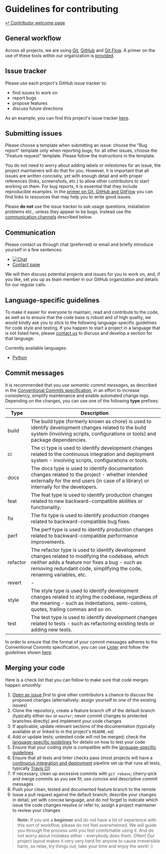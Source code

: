 # Guidelines for contributing

[&#8629; Contributor welcome page][contributing-start]

## General workflow

Across all projects, we are using [Git][git], [GitHub][github] and
[Git Flow][git-flow]. A primer on the use of these tools within our
organization is [provided][primer-git].

## Issue tracker

Please use each project's GitHub issue tracker to:

- find issues to work on
- report bugs
- propose features
- discuss future directions

As an example, you can find this project's issue tracker
[here][issue-tracker-example].

## Submitting issues

Please choose a template when submitting an issue: choose the "Bug report"
template only when reporting bugs; for all other issues, choose the "Feature
request" template. Please follow the instructions in the template.

You do not need to worry about adding labels or milestones for an issue, the
project maintainers will do that for you. However, it is important that all
issues are written concisely, yet with enough detail and with proper
references (links, screenshots, etc.) to allow other contributors to start
working on them. For bug reports, it is essential that they include
reproducible examples. In the [primer on Git, GitHub and GitFlow][primer-git]
you can find links to resources that may help you to write good issues.

Please **do not** use the issue tracker to ask usage questions, installation
problems etc., unless they appear to be bugs. Instead use the
[communication channels](#communication) described below.

## Communication

Please contact us through chat (preferred) or email and briefly introduce
yourself in a few sentences:

- [![Chat][badge-chat]][badge-url-chat]
- [Contact page][elixir-cloud-members]

We will then discuss potential projects and issues for you to work on, and, if
you like, set you up as team member in our GitHub organization and details for
our regular calls.

## Language-specific guidelines

To make it easier for everyone to maintain, read and contribute to the code,
as well as to ensure that the code base is robust and of high quality, we
would kindly ask you to stick to the following language-specific guidelines
for code style and testing. If you happen to start a project in a language
that is not listed here, please [contact us](#communication) to discuss and
develop a section for that language.

Currently available languages:

- [Python][guidelines-python]

## Commit messages
It is recommended that you use _semantic commit messages_, as described in the [Conventional Commits specification](https://www.conventionalcommits.org/en/v1.0.0-beta.2/#specification), in an effort to increase consistency, simplify maintenance and enable automated change logs. Depending on the changes, you can use one of the following **type** prefixes:

| Type | Description |
| --- | --- |
| build | The build type (formerly known as chore) is used to identify development changes related to the build system (involving scripts, configurations or tools) and package dependencies.  |
| ci | The ci type is used to identify development changes related to the continuous integration and deployment system - involving scripts, configurations or tools. |
| docs | The docs type is used to identify documentation changes related to the project - whether intended externally for the end users (in case of a library) or internally for the developers. |
| feat | The feat type is used to identify production changes related to new backward-compatible abilities or functionality. |
| fix | The fix type is used to identify production changes related to backward-compatible bug fixes. |
| perf | The perf type is used to identify production changes related to backward-compatible performance improvements. |
| refactor | The refactor type is used to identify development changes related to modifying the codebase, which neither adds a feature nor fixes a bug - such as removing redundant code, simplifying the code, renaming variables, etc. |
| revert | - |
| style | The style type is used to identify development changes related to styling the codebase, regardless of the meaning - such as indentations, semi-colons, quotes, trailing commas and so on. |
| test | The test type is used to identify development changes related to tests - such as refactoring existing tests or adding new tests. |

In order to ensure that the format of your commit messages adheres to the Conventional Commits specification, you can use [Linter](https://github.com/conventional-changelog/commitlint) and follow the guidelines shown [here](https://nitayneeman.com/posts/understanding-semantic-commit-messages-using-git-and-angular/).


## Merging your code

Here is a check list that you can follow to make sure that code merges
happen smoothly:

1. [Open an issue](#submitting-issues) _first_ to give other contributors a
   chance to discuss the proposed changes (alternatively: assign yourself
   to one of the existing issues)
2. Clone the repository, create a feature branch off of the default branch
   (typically either `dev` or `master`; never commit changes to protected
   branches directly) and implement your code changes
3. If applicable, update relevant sections of the documentation (typically
   available at or linked to in the project's `README.md`)
4. Add or update tests; untested code will not be merged; check the
   [language-specific guidelines](#language-specific-guidelines) for details on
   how to test your code
5. Ensure that your coding style is compatible with the [language-specific
   guidelines](#language-specific-guidelines)
6. Ensure that all tests and linter checks pass (most projects will have a
   [continuous integration and deployment][ci-cd] pipeline set up that runs all
   tests, typically [Travis CI][travis-docs])
7. If necessary, clean up excessive commits with `git rebase`; cherry-pick and
   merge commits as you see fit; use concise and descriptive commit messages
8. Push your clean, tested and documented feature branch to the remote
9. Issue a pull request against the default branch; describe your changes in
   detail, yet with concise language, and do not forget to indicate which issue
   the code changes resolve or refer to; assign a project maintainer to review
   your changes

> **Note:** If you are a **beginner** and do not have a lot of experience with
> this sort of workflow, please do not feel overwhelmed. We will guide you
> through the process until you feel comfortable using it. And do not worry
> about mistakes either - everybody does them. Often! Our project layout makes
> it very very hard for anyone to cause irreversible harm, so relax, try things
> out, take your time and enjoy the work! :)

[badge-chat]: <https://img.shields.io/static/v1?label=chat&message=Slack&color=ff6994>
[badge-url-chat]: <https://join.slack.com/t/elixir-cloud/shared_invite/enQtNzA3NTQ5Mzg2NjQ3LTZjZGI1OGQ5ZTRiOTRkY2ExMGUxNmQyODAxMDdjM2EyZDQ1YWM0ZGFjOTJhNzg5NjE0YmJiZTZhZDVhOWE4MWM>
[ci-cd]: <https://en.wikipedia.org/wiki/Continuous_integration>
[contributing-start]: ../CONTRIBUTING.md
[elixir-cloud-members]: <https://elixir-europe.github.io/cloud/categories/people.html>
[git]: <https://git-scm.com/>
[git-flow]: <https://nvie.com/posts/a-successful-git-branching-model/>
[github]: <https://github.com>
[issue-tracker-example]: <https://github.com/elixir-cloud-aai/elixir-cloud-aai/issues>
[primer-git]: git.md
[guidelines-python]: python.md
[travis-docs]: <https://docs.travis-ci.com/>
